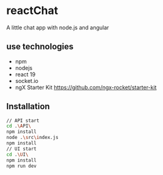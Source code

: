 # reactChat

A little chat app with node.js  and angular

## use technologies

- npm
- nodejs
- react 19
- socket.io
- ngX Starter Kit https://github.com/ngx-rocket/starter-kit

## Installation
```bash
// API start
cd .\API\
npm install
node .\src\index.js
npm install
// UI start
cd .\UI\
npm install
npm run dev
```

